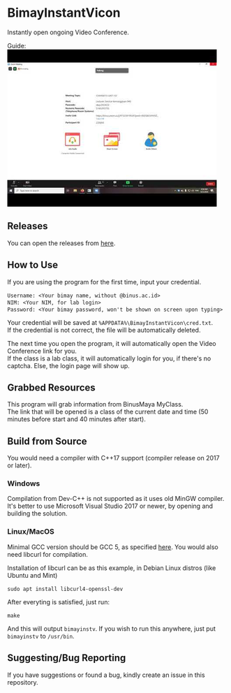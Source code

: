 # BimayInstantVicon

Instantly open ongoing Video Conference.

Guide:  
[![Youtube Video Link](youtube.jpg)](https://youtu.be/45hP3AvikB8 "Click to watch")

## Releases

You can open the releases from [here](https://github.com/ayangd/BimayInstantVicon/releases).

## How to Use

If you are using the program for the first time, input your credential.

    Username: <Your bimay name, without @binus.ac.id>
    NIM: <Your NIM, for lab login>
    Password: <Your bimay password, won't be shown on screen upon typing>

Your credential will be saved at `%APPDATA%\BimayInstantVicon\cred.txt`.  
If the credential is not correct, the file will be automatically deleted.

The next time you open the program, it will automatically open the Video Conference link for you.  
If the class is a lab class, it will automatically login for you, if there's no captcha. Else, the login page will show up.

## Grabbed Resources

This program will grab information from BinusMaya MyClass.  
The link that will be opened is a class of the current date and time (50 minutes before start and 40 minutes after start).

## Build from Source

You would need a compiler with C++17 support (compiler release on 2017 or later).

### Windows

Compilation from Dev-C++ is not supported as it uses old MinGW compiler. It's better to use Microsoft Visual Studio 2017 or newer, by opening and building the solution.

### Linux/MacOS

Minimal GCC version should be GCC 5, as specified [here](https://gcc.gnu.org/projects/cxx-status.html#cxx17). You would also need libcurl for compilation.

Installation of libcurl can be as this example, in Debian Linux distros (like Ubuntu and Mint)

    sudo apt install libcurl4-openssl-dev

After everyting is satisfied, just run:

    make

And this will output `bimayinstv`. If you wish to run this anywhere, just put `bimayinstv` to `/usr/bin`.

## Suggesting/Bug Reporting

If you have suggestions or found a bug, kindly create an issue in this repository.